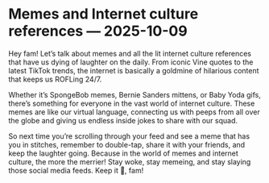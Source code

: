 # Memes and Internet culture references — 2025-10-09

Hey fam! Let’s talk about memes and all the lit internet culture references that have us dying of laughter on the daily. From iconic Vine quotes to the latest TikTok trends, the internet is basically a goldmine of hilarious content that keeps us ROFLing 24/7.

Whether it’s SpongeBob memes, Bernie Sanders mittens, or Baby Yoda gifs, there’s something for everyone in the vast world of internet culture. These memes are like our virtual language, connecting us with peeps from all over the globe and giving us endless inside jokes to share with our squad.

So next time you’re scrolling through your feed and see a meme that has you in stitches, remember to double-tap, share it with your friends, and keep the laughter going. Because in the world of memes and internet culture, the more the merrier! Stay woke, stay memeing, and stay slaying those social media feeds. Keep it 💯, fam!